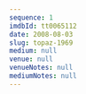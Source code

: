 ```yaml
---
sequence: 1
imdbId: tt0065112
date: 2008-08-03
slug: topaz-1969
medium: null
venue: null
venueNotes: null
mediumNotes: null
---
```


